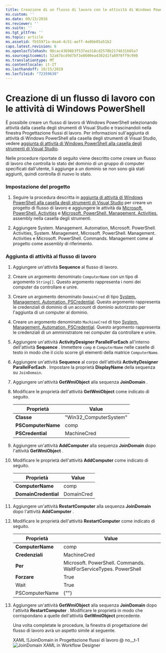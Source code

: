 ```yaml
---
title: Creazione di un flusso di lavoro con le attività di Windows PowerShell | Microsoft Docs
ms.custom: ''
ms.date: 09/13/2016
ms.reviewer: ''
ms.suite: ''
ms.tgt_pltfrm: ''
ms.topic: article
ms.assetid: fb55971a-4ea4-4c51-aeff-4e0bb05a51b2
caps.latest.revision: 6
ms.openlocfilehash: 98cac43698b3f537ee318cd2570b2174631665a7
ms.sourcegitcommit: 52a67bcd9d7bf3e8600ea4302d1fa8970ff9c998
ms.translationtype: MT
ms.contentlocale: it-IT
ms.lasthandoff: 10/15/2019
ms.locfileid: "72359630"
---
```

# <a name="creating-a-workflow-with-windows-powershell-activities"></a>Creazione di un flusso di lavoro con le attività di Windows PowerShell

È possibile creare un flusso di lavoro di Windows PowerShell selezionando attività dalla casella degli strumenti di Visual Studio e trascinandoli nella finestra Progettazione flussi di lavoro. Per informazioni sull'aggiunta di attività di Windows PowerShell alla casella degli strumenti di Visual Studio, vedere [aggiunta di attività di Windows PowerShell alla casella degli strumenti di Visual Studio](./adding-windows-powershell-activities-to-the-visual-studio-toolbox.md).

Nelle procedure riportate di seguito viene descritto come creare un flusso di lavoro che controlla lo stato del dominio di un gruppo di computer specificati dall'utente, li aggiunge a un dominio se non sono già stati aggiunti, quindi controlla di nuovo lo stato.

### <a name="setting-up-the-project"></a>Impostazione del progetto

1. Seguire la procedura descritta in [aggiunta di attività di Windows PowerShell alla casella degli strumenti di Visual Studio](./adding-windows-powershell-activities-to-the-visual-studio-toolbox.md) per creare un progetto di flusso di lavoro e aggiungere le attività da [Microsoft. PowerShell. Activities](/dotnet/api/Microsoft.PowerShell.Activities) e [Microsoft. PowerShell. Management. Activities. ](/dotnet/api/Microsoft.PowerShell.Management.Activities)assembly nella casella degli strumenti.

2. Aggiungere System. Management. Automation, Microsoft. PowerShell. Activities, System. Management, Microsoft. PowerShell. Management. Activities e Microsoft. PowerShell. Commands. Management come al progetto come assembly di riferimento.

### <a name="adding-activities-to-the-workflow"></a>Aggiunta di attività al flusso di lavoro

1. Aggiungere un'attività **Sequence** al flusso di lavoro.

2. Creare un argomento denominato `ComputerName` con un tipo di argomento `String[]`. Questo argomento rappresenta i nomi dei computer da controllare e unire.

3. Creare un argomento denominato `DomainCred` di tipo [System. Management. Automation. PSCredential](/dotnet/api/System.Management.Automation.PSCredential). Questo argomento rappresenta le credenziali di dominio di un account di dominio autorizzato per l'aggiunta di un computer al dominio.

4. Creare un argomento denominato `MachineCred` di tipo [System. Management. Automation. PSCredential](/dotnet/api/System.Management.Automation.PSCredential). Questo argomento rappresenta le credenziali di un amministratore nei computer da controllare e unire.

5. Aggiungere un'attività **ActivityDesigner ParallelForEach** all'interno dell'attività **Sequence** . Immettere `comp` e `ComputerName` nelle caselle di testo in modo che il ciclo scorre gli elementi della matrice `ComputerName`.

6. Aggiungere un'attività **Sequence** al corpo dell'attività **ActivityDesigner ParallelForEach** . Impostare la proprietà **DisplayName** della sequenza su `JoinDomain`.

7. Aggiungere un'attività **GetWmiObject** alla sequenza **JoinDomain** .

8. Modificare le proprietà dell'attività **GetWmiObject** come indicato di seguito.

   |Proprietà|Value|
   |--------------|-----------|
   |**Classe**|"Win32_ComputerSystem"|
   |**PSComputerName**|comp|
   |**PSCredential**|MachineCred|

9. Aggiungere un'attività **AddComputer** alla sequenza **JoinDomain** dopo l'attività **GetWmiObject** .

10. Modificare le proprietà dell'attività **AddComputer** come indicato di seguito.

    |Proprietà|Value|
    |--------------|-----------|
    |**ComputerName**|comp|
    |**DomainCredential**|DomainCred|

11. Aggiungere un'attività **RestartComputer** alla sequenza **JoinDomain** dopo l'attività **AddComputer** .

12. Modificare le proprietà dell'attività **RestartComputer** come indicato di seguito.

    |Proprietà|Value|
    |--------------|-----------|
    |**ComputerName**|comp|
    |**Credenziali**|MachineCred|
    |**Per**|Microsoft. PowerShell. Commands. WaitForServiceTypes. PowerShell|
    |**Forzare**|True|
    |Wait|True|
    |PSComputerName|{""}|

13. Aggiungere un'attività **GetWmiObject** alla sequenza **JoinDomain** dopo l'attività **RestartComputer** . Modificare le proprietà in modo che corrispondano a quelle dell'attività **GetWmiObject** precedente.

    Una volta completate le procedure, la finestra di progettazione del flusso di lavoro avrà un aspetto simile al seguente.

    XAML ![JoinDomain in Progettazione flussi di lavoro @ no__t-1![JoinDomain XAML in Workflow Designer](../media/joindomainworkflow.png "JoinDomainWorkflow")